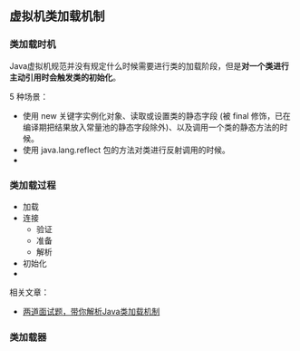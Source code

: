## 虚拟机类加载机制



### 类加载时机

Java虚拟机规范并没有规定什么时候需要进行类的加载阶段，但是**对一个类进行主动引用时会触发类的初始化**。

5 种场景：

- 使用 new 关键字实例化对象、读取或设置类的静态字段 (被 final 修饰，已在编译期把结果放入常量池的静态字段除外)、以及调用一个类的静态方法的时候。
- 使用 java.lang.reflect 包的方法对类进行反射调用的时候。
- 

### 类加载过程

- 加载 
- 连接
  - 验证 
  - 准备 
  - 解析 
- 初始化
- 

相关文章：

- [两道面试题，带你解析Java类加载机制](https://www.cnblogs.com/chanshuyi/p/the_java_class_load_mechamism.html)





### 类加载器


